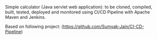 Simple calculator (Java servlet web application): to be cloned, compiled, built, tested, deployed and monitored using CI/CD Pipeline with Apache Maven and Jenkins.

Based on following project: (https://github.com/Sumyak-Jain/CI-CD-Pipeline)
